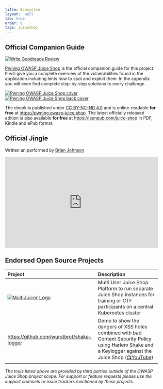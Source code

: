 ```yaml
---
title: Ecosystem
layout:  null
tab: true
order: 6
tags: juiceshop
---
```


## Official Companion Guide

[![Write Goodreads Review](https://img.shields.io/badge/goodreads-write%20review-47129532.svg)](https://www.goodreads.com/review/edit/47129532)

[Pwning OWASP Juice Shop](https://leanpub.com/juice-shop) is the
official companion guide for this project. It will give you a complete
overview of the vulnerabilities found in the application including hints
how to spot and exploit them. In the appendix you will even find
complete step-by-step solutions to every challenge.

[![Pwning OWASP Juice Shop cover](https://raw.githubusercontent.com/bkimminich/pwning-juice-shop/master/cover_small.jpg)](https://leanpub.com/juice-shop)
[![Pwning OWASP Juice Shop back cover](https://raw.githubusercontent.com/bkimminich/pwning-juice-shop/master/back_small.jpg)](https://leanpub.com/juice-shop)

The ebook is published under
[CC BY-NC-ND 4.0](https://creativecommons.org/licenses/by-nc-nd/4.0/)
and is online-readable **for free** at
<https://pwning.owasp-juice.shop>. The latest officially released
edition is also available **for free** at
<https://leanpub.com/juice-shop> in PDF, Kindle and ePub format.

## Official Jingle

Written an performed by
[Brian Johnson](https://github.com/braimee)

<iframe width="100%" height="300" scrolling="no" frameborder="no" allow="autoplay" src="https://w.soundcloud.com/player/?url=https%3A//api.soundcloud.com/tracks/771984076&color=%23ff5500&auto_play=false&hide_related=false&show_comments=true&show_user=true&show_reposts=false&show_teaser=true&visual=true"></iframe>

## Endorsed Open Source Projects

| Project                                                                                                                                                 | Description                                                                                                                                                                            |
|:--------------------------------------------------------------------------------------------------------------------------------------------------------|:---------------------------------------------------------------------------------------------------------------------------------------------------------------------------------------|
| [![MultiJuicer Logo](https://raw.githubusercontent.com/iteratec/multi-juicer/master/cover.svg?sanitize=true)](https://github.com/iteratec/multi-juicer) | Multi User Juice Shop Platform to run separate Juice Shop instances for training or CTF participants on a central Kubernetes cluster                                                   |
| <https://github.com/wurstbrot/shake-logger>                                                                                                             | Demo to show the dangers of XSS holes combined with bad Content Security Policy using Harlem Shake and a Keylogger against the Juice Shop ([📺YouTube](https://youtu.be/Msi52Kicb-w)) |

_The tools listed above are provided by third parties outside of the
OWASP Juice Shop project scope. For support or feature requests please
use the support channels or issue trackers mentioned by these projects._
